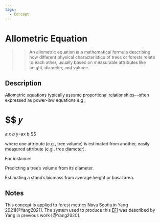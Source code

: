 ```yaml
---
tags:
  - Concept
---
```

# Allometric Equation


>> An allometric equation is a mathematical formula describing how different physical characteristics of trees or forests relate to each other, usually based on measurable attributes like height, diameter, and volume.

## Description

Allometric equations typically assume proportional relationships—often expressed as power-law equations e.g., 

$$
𝑦
=
𝑎
𝑥
𝑏
y=ax 
b
$$

where one attribute (e.g., tree volume) is estimated from another, easily measured attribute (e.g., tree diameter).

For instance:

Predicting a tree’s volume from its diameter.

Estimating a stand’s biomass from average height or basal area.

## Notes

This concept is applied to forest metrics Nova Scotia in Yang 2021[@Yang2021]. The system used to produce this [EFI](EFI.md) was described by Yang in previous work [@Yang2020].

